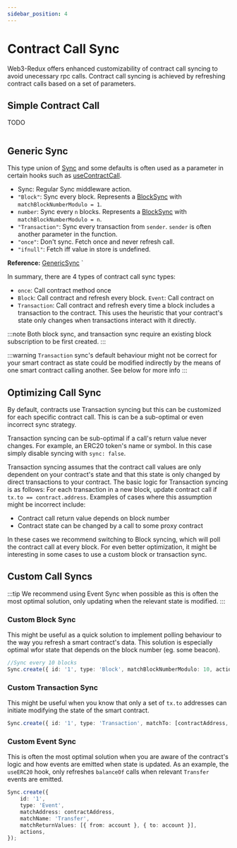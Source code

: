 ```yaml
---
sidebar_position: 4
---
```


# Contract Call Sync

Web3-Redux offers enhanced customizability of contract call syncing to avoid unecessary rpc calls. Contract call syncing is achieved by refreshing contract calls based on a set of parameters.

## Simple Contract Call

TODO

```tsx

```

## Generic Sync

This type union of [Sync](../web3-redux-reference/namespaces/Sync.md#sync) and some defaults is often used as a parameter in certain hooks such as [useContractCall](../web3-redux-hooks/0_Contract/0_useContractCall.mdx).

-   Sync: Regular Sync middleware action.
-   `"Block"`: Sync every block. Represents a [BlockSync](../web3-redux-reference/interfaces/Sync.BlockSync.md) with `matchBlockNumberModulo = 1`.
-   `number`: Sync every `n` blocks. Represents a [BlockSync](../web3-redux-reference/interfaces/Sync.BlockSync.md) with `matchBlockNumberModulo = n`.
-   `"Transaction"`: Sync every transaction from `sender`. `sender` is often another parameter in the function.
-   `"once"`: Don't sync. Fetch once and never refresh call.
-   `"ifnull"`: Fetch iff value in store is undefined.

**Reference:** [GenericSync](../web3-redux-reference/namespaces/Sync.md#genericsync)
`

In summary, there are 4 types of contract call sync types:

-   `once`: Call contract method once
-   `Block`: Call contract and refresh every block.
    `Event`: Call contract on
-   `Transaction`: Call contract and refresh every time a block includes a transaction to the contract. This uses the heuristic that your contract's state only changes when transactions interact with it directly.

:::note
Both block sync, and transaction sync require an existing block subscription to be first created.
:::

:::warning
`Transaction` sync's default behaviour might not be correct for your smart contract as state could be modified indirectly by the means of one smart contract calling another. See below for more info
:::

## Optimizing Call Sync

By default, contracts use Transaction syncing but this can be customized for each specific contract call. This is can be a sub-optimal or even incorrect sync strategy.

Transaction syncing can be sub-optimal if a call's return value never changes. For example, an ERC20 token's name or symbol. In this case simply disable syncing with `sync: false`.

Transaction syncing assumes that the contract call values are only dependent on your contract's state and that this state is only changed by direct transactions to your contract. The basic logic for Transaction syncing is as follows: For each transaction in a new block, update contract call if `tx.to == contract.address`.
Examples of cases where this assumption might be incorrect include:

-   Contract call return value depends on block number
-   Contract state can be changed by a call to some proxy contract

In these cases we recommend switching to Block syncing, which will poll the contract call at every block. For even better optimization, it might be interesting in some cases to use a custom block or transaction sync.

## Custom Call Syncs

:::tip
We recommend using Event Sync when possible as this is often the most optimal solution, only updating when the relevant state is modified.
:::

### Custom Block Sync

This might be useful as a quick solution to implement polling behaviour to the way you refresh a smart contract's data. This solution is especially optimal wfor state that depends on the block number (eg. some beacon).

```typescript
//Sync every 10 blocks
Sync.create({ id: '1', type: 'Block', matchBlockNumberModulo: 10, actions });
```

### Custom Transaction Sync

This might be useful when you know that only a set of `tx.to` addresses can initiate modifying the state of the smart contract.

```typescript
Sync.create({ id: '1', type: 'Transaction', matchTo: [contractAddress, proxyAddress], actions }));
```

### Custom Event Sync

This is often the most optimal solution when you are aware of the contract's logic and how events are emitted when state is updated. As an example, the `useERC20` hook, only refreshes `balanceOf` calls when relevant `Transfer` events are emitted.

```typescript
Sync.create({
    id: '1',
    type: 'Event',
    matchAddress: contractAddress,
    matchName: 'Transfer',
    matchReturnValues: [{ from: account }, { to: account }],
    actions,
});
```
